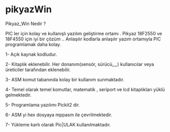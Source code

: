 # pikyazWin
Pikyaz_Win Nedir ?

 

PIC ler için kolay ve kullanışlı yazılım geliştirme ortamı . Pikyaz 18F2550 ve 18F4550 için  iyi bir çözüm .. Anlaşılır kodlarla anlaşılır yazım ortamıyla PIC programlamak daha kolay.

 1- Açık kaynak kodludur.

 2- Kitaplık eklenebilir. Her donanım(sensör, sürücü,,,,) kullanıcılar veya üreticiler tarafından eklenebilir. 

 3-  ASM komut tabanında kolay bir kullanım sunmaktadır. 

 4- Temel olarak temel komutlar, matematik , seriport ve lcd kitaplıkları yüklü gelmektedir. 

 5- Programlama yazılımı Pickit2 dir. 

 6- ASM yi hex dosyaya mppasm ile çevrilmektedir. 

 7- Yükleme kartı olarak Pic|ULAK kullanılmaktadır. 
